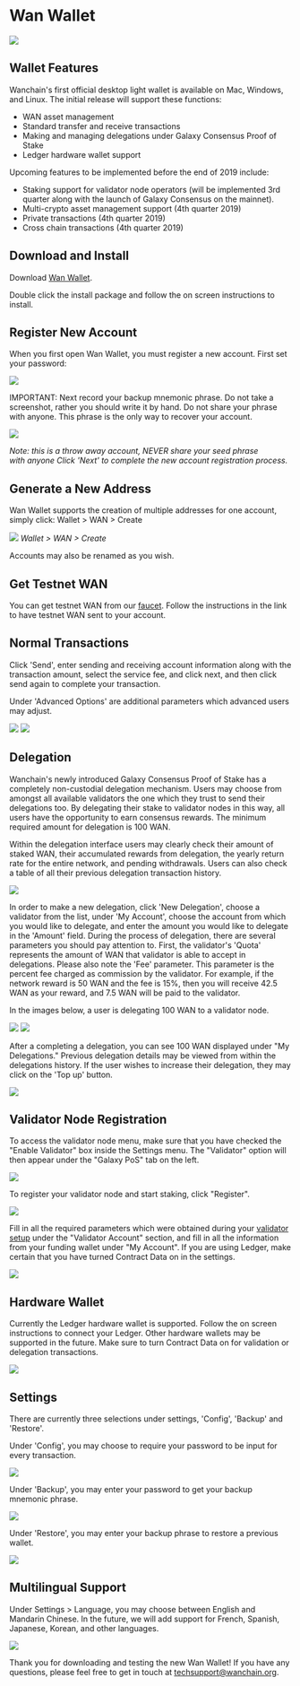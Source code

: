 # Wan Wallet 

![](media/wan_wallet_1.png)
## Wallet Features

Wanchain's first official desktop light wallet is available on Mac, Windows, and Linux. The initial release will support these functions:

* WAN asset management
* Standard transfer and receive transactions
* Making and managing delegations under Galaxy Consensus Proof of Stake
* Ledger hardware wallet support

Upcoming features to be implemented before the end of 2019 include:

* Staking support for validator node operators (will be implemented 3rd quarter along with the launch of Galaxy Consensus on the mainnet).
* Multi-crypto asset management support (4th quarter 2019)
* Private transactions (4th quarter 2019)
* Cross chain transactions (4th quarter 2019)

## Download and Install
Download [Wan Wallet](https://medium.com/r/?url=https%3A%2F%2Fgithub.com%2Fwanchain%2Fwan-wallet-desktop%2Freleases).

Double click the install package and follow the on screen instructions to install.

## Register New Account

When you first open Wan Wallet, you must register a new account. First set your password:

![](media/wan_wallet_2.png)

IMPORTANT: Next record your backup mnemonic phrase. Do not take a screenshot, rather you should write it by hand. Do not share your phrase with anyone. This phrase is the only way to recover your account. 

![](media/wan_wallet_3.png)

*Note: this is a throw away account, NEVER share your seed phrase with anyone Click 'Next' to complete the new account registration process.*

## Generate a New Address 

Wan Wallet supports the creation of multiple addresses for one account, simply click: Wallet > WAN > Create

![](media/wan_wallet_4.png)
*Wallet > WAN > Create*

Accounts may also be renamed as you wish.

## Get Testnet WAN

You can get testnet WAN from our [faucet](http://54.201.62.90/). Follow the instructions in the link to have testnet WAN sent to your account.

## Normal Transactions
Click 'Send', enter sending and receiving account information along with the transaction amount, select the service fee, and click next, and then click send again to complete your transaction.  

Under 'Advanced Options' are additional parameters which advanced users may adjust.

![](media/wan_wallet_5.png)
![](media/wan_wallet_6.png)

## Delegation
Wanchain's newly introduced Galaxy Consensus Proof of Stake has a completely non-custodial delegation mechanism. Users may choose from amongst all available validators the one which they trust to send their delegations too. By delegating their stake to validator nodes in this way, all users have the opportunity to earn consensus rewards. The minimum required amount for delegation is 100 WAN. 

Within the delegation interface users may clearly check their amount of staked WAN, their accumulated rewards from delegation, the yearly return rate for the entire network, and pending withdrawals. Users can also check a table of all their previous delegation transaction history. 

![](media/wan_wallet_7.png)

In order to make a new delegation, click 'New Delegation', choose a validator from the list, under 'My Account', choose the account from which you would like to delegate, and enter the amount you would like to delegate in the 'Amount' field. During the process of delegation, there are several parameters you should pay attention to. First, the validator's 'Quota' represents the amount of WAN that validator is able to accept in delegations. Please also note the 'Fee' parameter. This parameter is the percent fee charged as commission by the validator. For example, if the network reward is 50 WAN and the fee is 15%, then you will receive 42.5 WAN as your reward, and 7.5 WAN will be paid to the validator.

In the images below, a user is delegating 100 WAN to a validator node. 

![](media/wan_wallet_8.png)
![](media/wan_wallet_9.png)

After a completing a delegation, you can see 100 WAN displayed under "My Delegations." Previous delegation details may be viewed from within the delegations history. If the user wishes to increase their delegation, they may click on the 'Top up' button.

![](media/wan_wallet_10.png)

## Validator Node Registration
To access the validator node menu, make sure that you have checked the "Enable Validator" box inside the Settings menu. The "Validator" option will then appear under the "Galaxy PoS" tab on the left.

![](media/wan_wallet_16.png)

To register your validator node and start staking, click "Register".

![](media/wan_wallet_17.png)

Fill in all the required parameters which were obtained during your [validator setup](staking/node-setup-mainnet) under the "Validator Account" section, and fill in all the information from your funding wallet under "My Account". If you are using Ledger, make certain that you have turned Contract Data on in the settings. 

![](media/wan_wallet_18.png)

## Hardware Wallet
Currently the Ledger hardware wallet is supported. Follow the on screen instructions to connect your Ledger. Other hardware wallets may be supported in the future. Make sure to turn Contract Data on for validation or delegation transactions.

![](media/wan_wallet_11.png)


## Settings
There are currently three selections under settings, 'Config', 'Backup' and 'Restore'.

Under 'Config', you may choose to require your password to be input for every transaction.

![](media/wan_wallet_12.png)

Under 'Backup', you may enter your password to get your backup mnemonic phrase.

![](media/wan_wallet_13.png)

Under 'Restore', you may enter your backup phrase to restore a previous wallet.

![](media/wan_wallet_14.png)

## Multilingual Support
Under Settings > Language, you may choose between English and Mandarin Chinese. In the future, we will add support for French, Spanish, Japanese, Korean, and other languages.

![](media/wan_wallet_15.png)

Thank you for downloading and testing the new Wan Wallet! If you have any questions, please feel free to get in touch at techsupport@wanchain.org.  
